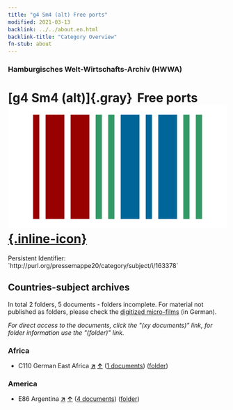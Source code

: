 ```yaml
---
title: "g4 Sm4 (alt) Free ports"
modified: 2021-03-13
backlink: ../../about.en.html
backlink-title: "Category Overview"
fn-stub: about
---
```


### Hamburgisches Welt-Wirtschafts-Archiv (HWWA)

# [g4 Sm4 (alt)]{.gray}&#8201; Free ports &#160; [![Wikidata](/images/Wikidata-logo.svg "Wikidata"){.inline-icon}](http://www.wikidata.org/entity/Q104700006)

<div class="hint">Persistent Identifier: `http://purl.org/pressemappe20/category/subject/i/163378`</div>







## Countries-subject archives





In total 2 folders, 5 documents - folders incomplete.
For material not published as folders, please check the [digitized micro-films](/film/h1_sh.de.html) (in German).

_For direct access to the documents, click the "(xy documents)" link, for folder information use the "(folder)" link._



### Africa

- C110 German East Africa [**&nearr;**](../../../geo/i/141471/about.en.html "German East Africa (all folders)") [**&uarr;**](../../../geo/about.en.html#C110 "Country category system") (<a href="https://pm20.zbw.eu/iiifview/folder/sh/141471,163378" title="about: German East Africa : Free ports" target="_blank">1 documents</a>) ([folder](../../../../folder/sh/1414xx/141471/1633xx/163378/about.en.html))

### America

- E86 Argentina [**&nearr;**](../../../geo/i/141692/about.en.html "Argentina (all folders)") [**&uarr;**](../../../geo/about.en.html#E86 "Country category system") (<a href="https://pm20.zbw.eu/iiifview/folder/sh/141692,163378" title="about: Argentina : Free ports" target="_blank">4 documents</a>) ([folder](../../../../folder/sh/1416xx/141692/1633xx/163378/about.en.html))








